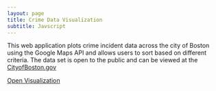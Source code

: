 ```yaml
---
layout: page
title: Crime Data Visualization 
subtitle: Javscript 
---
```


 This web application plots crime incident data across the city of Boston using the Google Maps API and allows users to sort based on different criteria. The data set is open to the public and can be viewed at the <a href="https://data.cityofboston.gov/" >CityofBoston.gov</a>
 
 <a href="viz.html">Open Visualization</a>
 
 